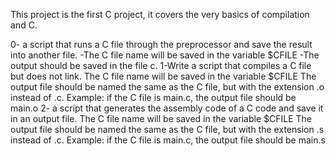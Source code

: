This project is the first C project, it covers the very basics of compilation and C.

0- a script that runs a C file through the preprocessor and save the result into another file.
    -The C file name will be saved in the variable $CFILE
     -The output should be saved in the file c.
1-Write a script that compiles a C file but does not link.
    The C file name will be saved in the variable $CFILE
    The output file should be named the same as the C file, but with the extension .o instead of .c.
        Example: if the C file is main.c, the output file should be main.o
2- a script that generates the assembly code of a C code and save it in an output file.
    The C file name will be saved in the variable $CFILE
    The output file should be named the same as the C file, but with the extension .s instead of .c.
        Example: if the C file is main.c, the output file should be main.s

